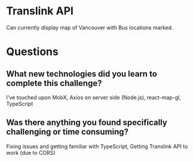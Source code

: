 # Translink API

Can currently display map of Vancouver with Bus locations marked.



# Questions
## What new technologies did you learn to complete this challenge?
I've touched upon MobX, Axios on server side (Node.js), react-map-gl, TypeScript

## Was there anything you found specifically challenging or time consuming?
Fixing issues and getting familiar with TypeScript, Getting Translink API to work (due to CORS)
